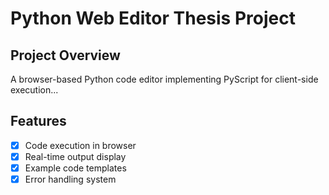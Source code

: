 # Python Web Editor Thesis Project

## Project Overview

A browser-based Python code editor implementing PyScript for client-side execution...

## Features

- [x] Code execution in browser
- [x] Real-time output display
- [x] Example code templates
- [x] Error handling system
